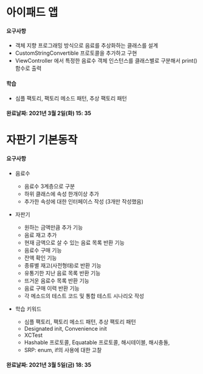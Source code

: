 # 아이패드 앱


#### 요구사항

- 객체 지향 프로그래밍 방식으로 음료를 추상화하는 클래스를 설계
- CustomStringConvertible 프로토콜을 추가하고 구현 
- ViewController 에서 특정한 음료수 객체 인스턴스를 클래스별로 구분해서 print() 함수로 출력

#### 학습

- 심플 팩토리, 팩토리 메소드 패턴, 추상 팩토리 패턴



#### 완료날짜: 2021년 3월 2일(화) 15: 35


# 자판기 기본동작


#### 요구사항

- 음료수
  -  음료수 3계층으로 구분
  -  하위 클래스에 속성 한개이상 추가
  -  추가한 속성에 대한 인터페이스 작성 (3개만 작성했음)
- 자판기
  -  원하는 금액만큼 추가 기능
  -  음료 재고 추가
  -  현재 금액으로 살 수 있는 음료 목록 반환 기능
  -  음료수 구매 기능
  -  잔액 확인 기능
  -  종류별 재고(사전형태)로 반환 기능
  -  유통기한 지난 음료 목록 반환 기능
  -  뜨거운 음료수 목록 반환 기능
  -  음료 구매 이력 반환 기능
  -  각 메소드의 테스트 코드 및 통합 테스트 시나리오 작성

- 학습 키워드
  - 심플 팩토리, 팩토리 메소드 패턴, 추상 팩토리 패턴
  - Designated init, Convenience init
  - XCTest
  - Hashable 프로토콜, Equatable 프로토콜, 해시테이블, 해시충돌,
  - SRP: enum, if의 사용에 대한 고찰



#### 완료날짜: 2021년 3월 5일(금) 18: 35

